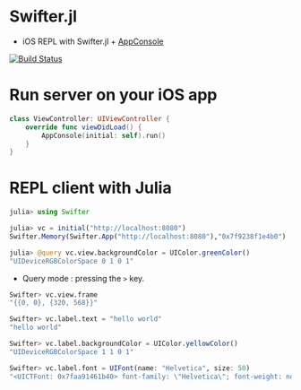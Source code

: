 # Swifter.jl

  * iOS REPL with Swifter.jl + [AppConsole](https://github.com/wookay/AppConsole)

  [![Build Status](https://api.travis-ci.org/wookay/Swifter.jl.svg?branch=master)](https://travis-ci.org/wookay/Swifter.jl)


# Run server on your iOS app
```swift
class ViewController: UIViewController {
    override func viewDidLoad() {
        AppConsole(initial: self).run()
    }
}
```


# REPL client with Julia
```julia
julia> using Swifter

julia> vc = initial("http://localhost:8080")
Swifter.Memory(Swifter.App("http://localhost:8080"),"0x7f9238f1e4b0")

julia> @query vc.view.backgroundColor = UIColor.greenColor()
"UIDeviceRGBColorSpace 0 1 0 1"
```

* Query mode : pressing the `>` key.
```julia
Swifter> vc.view.frame
"{{0, 0}, {320, 568}}"

Swifter> vc.label.text = "hello world"
"hello world"

Swifter> vc.label.backgroundColor = UIColor.yellowColor()
"UIDeviceRGBColorSpace 1 1 0 1"

Swifter> vc.label.font = UIFont(name: "Helvetica", size: 50)
"<UICTFont: 0x7faa91461b40> font-family: \"Helvetica\"; font-weight: normal; font-style: normal; font-size: 50.00pt"
```

